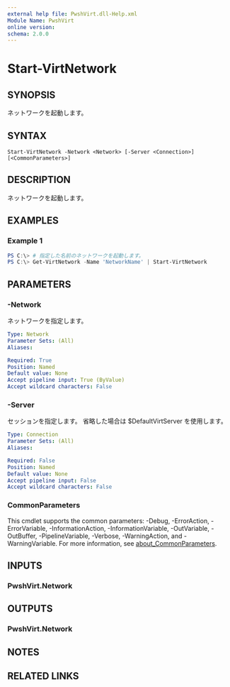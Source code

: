 ```yaml
---
external help file: PwshVirt.dll-Help.xml
Module Name: PwshVirt
online version:
schema: 2.0.0
---
```


# Start-VirtNetwork

## SYNOPSIS
ネットワークを起動します。

## SYNTAX

```
Start-VirtNetwork -Network <Network> [-Server <Connection>] [<CommonParameters>]
```

## DESCRIPTION
ネットワークを起動します。

## EXAMPLES

### Example 1
```powershell
PS C:\> # 指定した名前のネットワークを起動します。
PS C:\> Get-VirtNetwork -Name 'NetworkName' | Start-VirtNetwork
```

## PARAMETERS

### -Network
ネットワークを指定します。

```yaml
Type: Network
Parameter Sets: (All)
Aliases:

Required: True
Position: Named
Default value: None
Accept pipeline input: True (ByValue)
Accept wildcard characters: False
```

### -Server
セッションを指定します。
省略した場合は $DefaultVirtServer を使用します。

```yaml
Type: Connection
Parameter Sets: (All)
Aliases:

Required: False
Position: Named
Default value: None
Accept pipeline input: False
Accept wildcard characters: False
```

### CommonParameters
This cmdlet supports the common parameters: -Debug, -ErrorAction, -ErrorVariable, -InformationAction, -InformationVariable, -OutVariable, -OutBuffer, -PipelineVariable, -Verbose, -WarningAction, and -WarningVariable. For more information, see [about_CommonParameters](http://go.microsoft.com/fwlink/?LinkID=113216).

## INPUTS

### PwshVirt.Network

## OUTPUTS

### PwshVirt.Network

## NOTES

## RELATED LINKS

